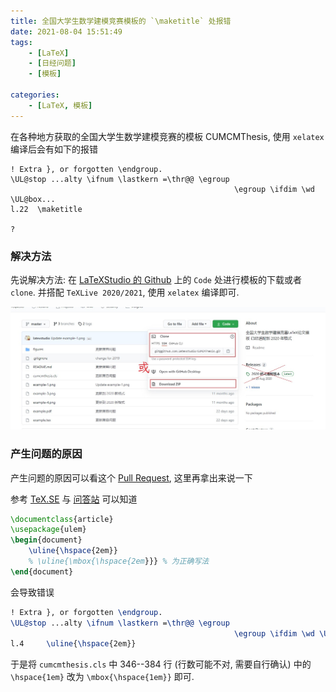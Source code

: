 ```yaml
---
title: 全国大学生数学建模竞赛模板的 `\maketitle` 处报错
date: 2021-08-04 15:51:49
tags:
    - [LaTeX]
    - [日经问题]
    - [模板]

categories:
    - [LaTeX, 模板]
---
```


在各种地方获取的全国大学生数学建模竞赛的模板 CUMCMThesis, 使用 `xelatex` 编译后会有如下的报错

```
! Extra }, or forgotten \endgroup.
\UL@stop ...alty \ifnum \lastkern =\thr@@ \egroup 
                                                  \egroup \ifdim \wd \UL@box...
l.22  \maketitle
                
?
```
<!--more-->

### 解决方法
先说解决方法: 在 [LaTeXStudio 的 Github](https://github.com/latexstudio/CUMCMThesis) 上的 `Code` 处进行模板的下载或者 `clone`. 并搭配 `TeXLive 2020/2021`, 使用 `xelatex` 编译即可. 

![](../img/postimg/cumcmthesis-maketitle/cumcm.jpg)

### 产生问题的原因

产生问题的原因可以看这个 [Pull Request](https://github.com/latexstudio/CUMCMThesis/pull/17), 这里再拿出来说一下

参考 [TeX.SE](https://tex.stackexchange.com/questions/568732/uline-does-not-work-with-hspace) 与 [问答站](https://wenda.latexstudio.net/q-5448.html) 可以知道
```latex
\documentclass{article}
\usepackage{ulem}
\begin{document}
    \uline{\hspace{2em}}
    % \uline{\mbox{\hspace{2em}}} % 为正确写法
\end{document}
```

会导致错误
```latex 
! Extra }, or forgotten \endgroup.
\UL@stop ...alty \ifnum \lastkern =\thr@@ \egroup
                                                  \egroup \ifdim \wd \UL@box...
l.4     \uline{\hspace{2em}}
```

于是将 `cumcmthesis.cls` 中 346--384 行 (行数可能不对, 需要自行确认) 中的 `\hspace{1em}` 改为 `\mbox{\hspace{1em}}` 即可.